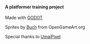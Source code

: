 #### A platformer training project 

Made with [GODOT](https://godotengine.org/) 

Sprites by [Buch](https://opengameart.org/users/buch) from OpenGameArt.org

Special thanks to [UmaiPixel](https://www.youtube.com/channel/UCla6BhPwo5zGal6vR5le4YA/featured)
